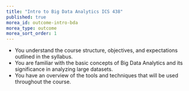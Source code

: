 ```yaml
---
title: "Intro to Big Data Analytics ICS 438"
published: true
morea_id: outcome-intro-bda
morea_type: outcome
morea_sort_order: 1
---
```



* You understand the course structure, objectives, and expectations outlined in the syllabus.
* You are familiar with the basic concepts of Big Data Analytics and its significance in analyzing large datasets.
* You have an overview of the tools and techniques that will be used throughout the course.